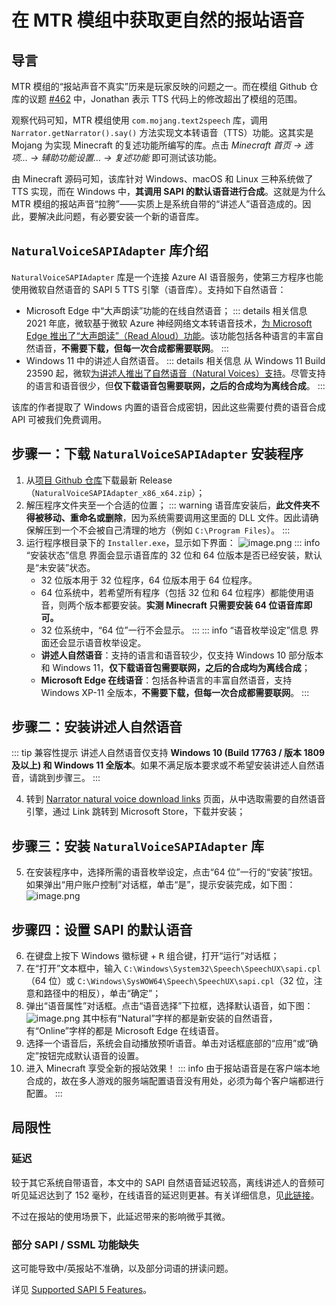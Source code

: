 # 在 MTR 模组中获取更自然的报站语音

## 导言

MTR 模组的“报站声音不真实”历来是玩家反映的问题之一。而在模组 Github 仓库的议题 [#462](https://github.com/Minecraft-Transit-Railway/Minecraft-Transit-Railway/issues/462) 中，Jonathan 表示 TTS 代码上的修改超出了模组的范围。

观察代码可知，MTR 模组使用 `com.mojang.text2speech` 库，调用 `Narrator.getNarrator().say()` 方法实现文本转语音（TTS）功能。这其实是 Mojang 为实现 Minecraft 的复述功能所编写的库。点击 *Minecraft 首页 -> 选项… -> 辅助功能设置… -> 复述功能* 即可测试该功能。

由 Minecraft 源码可知，该库针对 Windows、macOS 和 Linux 三种系统做了 TTS 实现，而在 Windows 中，**其调用 SAPI 的默认语音进行合成**。这就是为什么 MTR 模组的报站声音“拉胯”——实质上是系统自带的“讲述人”语音造成的。因此，要解决此问题，有必要安装一个新的语音库。

## `NaturalVoiceSAPIAdapter` 库介绍

`NaturalVoiceSAPIAdapter` 库是一个连接 Azure AI 语音服务，使第三方程序也能使用微软自然语音的 SAPI 5 TTS 引擎（语音库）。支持如下自然语音：

- Microsoft Edge 中“大声朗读”功能的在线自然语音；
    ::: details 相关信息
    2021 年底，微软基于微软 Azure 神经网络文本转语音技术，[为 Microsoft Edge 推出了“大声朗读”（Read Aloud）功能](https://www.ithome.com/0/732/895.htm)。该功能包括各种语言的丰富自然语音，**不需要下载，但每一次合成都需要联网**。
    :::
- Windows 11 中的讲述人自然语音。
    ::: details 相关信息
    从 Windows 11 Build 23590 起，微软[为讲述人推出了自然语音（Natural Voices）支持](https://www.ithome.com/0/732/895.htm)。尽管支持的语言和语音很少，但**仅下载语音包需要联网，之后的合成均为离线合成**。
    :::

该库的作者提取了 Windows 内置的语音合成密钥，因此这些需要付费的语音合成 API 可被我们免费调用。

## 步骤一：下载 `NaturalVoiceSAPIAdapter` 安装程序

1. 从[项目 Github 仓库](https://github.com/gexgd0419/NaturalVoiceSAPIAdapter/releases)下载最新 Release（`NaturalVoiceSAPIAdapter_x86_x64.zip`）；
2. 解压程序文件夹至一个合适的位置；
    ::: warning
    语音库安装后，**此文件夹不得被移动、重命名或删除**，因为系统需要调用这里面的 DLL 文件。因此请确保解压到一个不会被自己清理的地方（例如 `C:\Program Files`）。
    :::
3. 运行程序根目录下的 `Installer.exe`，显示如下界面：
    ![image.png](https://s2.loli.net/2024/07/06/cmbvxeNlIHZ7FPR.png)
    ::: info “安装状态”信息
    界面会显示语音库的 32 位和 64 位版本是否已经安装，默认是“未安装”状态。
    - 32 位版本用于 32 位程序，64 位版本用于 64 位程序。
    - 64 位系统中，若希望所有程序（包括 32 位和 64 位程序）都能使用语音，则两个版本都要安装。**实测 Minecraft 只需要安装 64 位语音库即可。**
    - 32 位系统中，“64 位”一行不会显示。
    :::
    ::: info “语音枚举设定”信息
    界面还会显示语音枚举设定。
    - **讲述人自然语音**：支持的语言和语音较少，仅支持 Windows 10 部分版本和 Windows 11，**仅下载语音包需要联网，之后的合成均为离线合成**；
    - **Microsoft Edge 在线语音**：包括各种语言的丰富自然语音，支持 Windows XP-11 全版本，**不需要下载，但每一次合成都需要联网**。
    :::

## 步骤二：安装讲述人自然语音

::: tip 兼容性提示
讲述人自然语音仅支持 **Windows 10 (Build 17763 / 版本 1809 及以上) 和 Windows 11 全版本**。如果不满足版本要求或不希望安装讲述人自然语音，请跳到步骤三。
:::

4. 转到 [Narrator natural voice download links](https://github.com/gexgd0419/NaturalVoiceSAPIAdapter/wiki/Narrator-natural-voice-download-links) 页面，从中选取需要的自然语音引擎，通过 Link 跳转到 Microsoft Store，下载并安装；

## 步骤三：安装 `NaturalVoiceSAPIAdapter` 库

5. 在安装程序中，选择所需的语音枚举设定，点击“64 位”一行的“安装”按钮。如果弹出“用户账户控制”对话框，单击“是”，提示安装完成，如下图：
    ![image.png](https://s2.loli.net/2024/07/06/98EjbTHLzpVr4eX.png)

## 步骤四：设置 SAPI 的默认语音

6. 在键盘上按下 Windows 徽标键 + <kbd>R</kbd> 组合键，打开“运行”对话框；
7. 在“打开”文本框中，输入 `C:\Windows\System32\Speech\SpeechUX\sapi.cpl`（64 位）或 `C:\Windows\SysWOW64\Speech\SpeechUX\sapi.cpl`（32 位，注意和路径中的相反），单击“确定”；
8. 弹出“语音属性”对话框。点击“语音选择”下拉框，选择默认语音，如下图：
    ![image.png](https://s2.loli.net/2024/07/06/XCWoc63QSEMhanj.png)
    其中标有“Natural”字样的都是新安装的自然语音，有“Online”字样的都是 Microsoft Edge 在线语音。
9. 选择一个语音后，系统会自动播放预听语音。单击对话框底部的“应用”或“确定”按钮完成默认语音的设置。
10. 进入 Minecraft 享受全新的报站效果！
    ::: info
    由于报站语音是在客户端本地合成的，故在多人游戏的服务端配置语音没有用处，必须为每个客户端都进行配置。
    :::

## 局限性

### 延迟

较于其它系统自带语音，本文中的 SAPI 自然语音延迟较高，离线讲述人的音频可听见延迟达到了 152 毫秒，在线语音的延迟则更甚。有关详细信息，见[此链接](https://github.com/gexgd0419/NaturalVoiceSAPIAdapter/issues/1)。

不过在报站的使用场景下，此延迟带来的影响微乎其微。

### 部分 SAPI / SSML 功能缺失

这可能导致中/英报站不准确，以及部分词语的拼读问题。

详见 [Supported SAPI 5 Features](https://github.com/gexgd0419/NaturalVoiceSAPIAdapter/wiki/Supported-SAPI-5-Features)。
